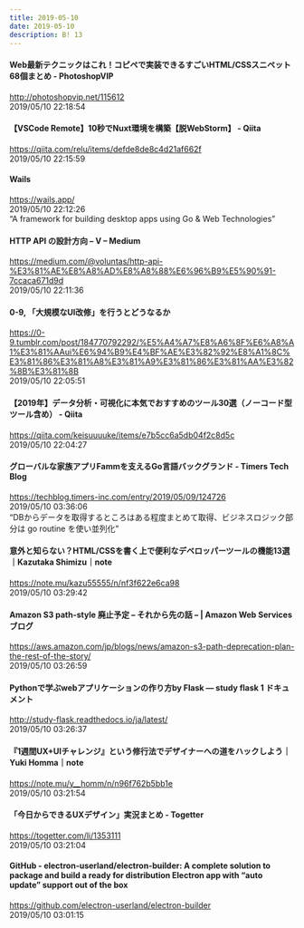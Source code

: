 ```yaml
---
title: 2019-05-10
date: 2019-05-10
description: B! 13
---
```


#### Web最新テクニックはこれ！コピペで実装できるすごいHTML/CSSスニペット68個まとめ - PhotoshopVIP
http://photoshopvip.net/115612<br>
2019/05/10 22:18:54<br>


#### 【VSCode Remote】10秒でNuxt環境を構築【脱WebStorm】 - Qiita
https://qiita.com/relu/items/defde8de8c4d21af662f<br>
2019/05/10 22:15:59<br>


#### Wails
https://wails.app/<br>
2019/05/10 22:12:26<br>
“A framework for building desktop apps using Go & Web Technologies”


#### HTTP API の設計方向 – V – Medium
https://medium.com/@voluntas/http-api-%E3%81%AE%E8%A8%AD%E8%A8%88%E6%96%B9%E5%90%91-7ccaca671d9d<br>
2019/05/10 22:11:36<br>


#### 0-9, 「大規模なUI改修」を行うとどうなるか
https://0-9.tumblr.com/post/184770792292/%E5%A4%A7%E8%A6%8F%E6%A8%A1%E3%81%AAui%E6%94%B9%E4%BF%AE%E3%82%92%E8%A1%8C%E3%81%86%E3%81%A8%E3%81%A9%E3%81%86%E3%81%AA%E3%82%8B%E3%81%8B<br>
2019/05/10 22:05:51<br>


#### 【2019年】データ分析・可視化に本気でおすすめのツール30選（ノーコード型ツール含め） - Qiita
https://qiita.com/keisuuuuke/items/e7b5cc6a5db04f2c8d5c<br>
2019/05/10 22:04:27<br>


#### グローバルな家族アプリFammを支えるGo言語バックグランド - Timers Tech Blog
https://techblog.timers-inc.com/entry/2019/05/09/124726<br>
2019/05/10 03:36:06<br>
“DBからデータを取得するところはある程度まとめて取得、ビジネスロジック部分は go routine を使い並列化”


#### 意外と知らない？HTML/CSSを書く上で便利なデベロッパーツールの機能13選｜Kazutaka Shimizu｜note
https://note.mu/kazu55555/n/nf3f622e6ca98<br>
2019/05/10 03:29:42<br>


#### Amazon S3 path-style 廃止予定 – それから先の話 – | Amazon Web Services ブログ
https://aws.amazon.com/jp/blogs/news/amazon-s3-path-deprecation-plan-the-rest-of-the-story/<br>
2019/05/10 03:26:59<br>


#### Pythonで学ぶwebアプリケーションの作り方by Flask — study flask 1 ドキュメント
http://study-flask.readthedocs.io/ja/latest/<br>
2019/05/10 03:26:37<br>


#### 『1週間UX+UIチャレンジ』という修行法でデザイナーへの道をハックしよう｜Yuki Homma｜note
https://note.mu/y__homm/n/n96f762b5bb1e<br>
2019/05/10 03:21:54<br>


#### 「今日からできるUXデザイン」実況まとめ - Togetter
https://togetter.com/li/1353111<br>
2019/05/10 03:21:04<br>


#### GitHub - electron-userland/electron-builder: A complete solution to package and build a ready for distribution Electron app with “auto update” support out of the box
https://github.com/electron-userland/electron-builder<br>
2019/05/10 03:01:15<br>


